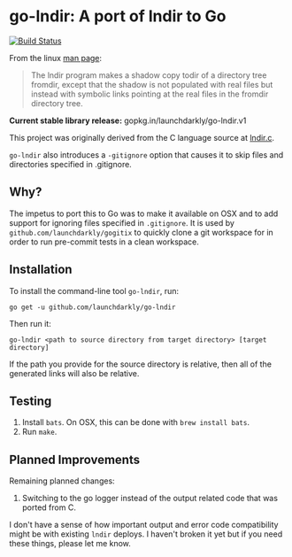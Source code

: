 # go-lndir: A port of lndir to Go

[![Build Status](https://travis-ci.org/launchdarkly/go-lndir.svg?branch=master)](https://travis-ci.org/launchdarkly/go-lndir)


From the linux [man page](http://www.xfree86.org/4.3.0/lndir.1.html):

> The lndir program makes a shadow copy todir of a directory tree fromdir, except that the shadow is not populated with real files but instead with symbolic links pointing at the real files in the fromdir directory tree.

**Current stable library release:** gopkg.in/launchdarkly/go-lndir.v1

This project was originally derived from the C language source at [lndir.c](https://opensource.apple.com/source/X11misc/X11misc-10.1/lndir/lndir-1.0.1/lndir.c). 

`go-lndir` also introduces a `-gitignore` option that causes it to skip files and directories specified in .gitignore.

## Why?

The impetus to port this to Go was to make it available on OSX and to add support for ignoring files specified in `.gitignore`.  It is used by `github.com/launchdarkly/gogitix` to quickly clone a git workspace for in order to run pre-commit tests in a clean workspace.

## Installation

To install the command-line tool `go-lndir`, run:

```
go get -u github.com/launchdarkly/go-lndir
```

Then run it:

```
go-lndir <path to source directory from target directory> [target directory]
```

If the path you provide for the source directory is relative, then all of the generated links will also be relative.  

## Testing

1. Install `bats`.  On OSX, this can be done with ```brew install bats```.
2. Run `make`.

## Planned Improvements

Remaining planned changes:

1. Switching to the go logger instead of the output related code that was ported from C.

I don't have a sense of how important output and error code compatibility might be with existing `lndir` deploys.  I haven't broken it yet but if you need these things, please let me know.


  
